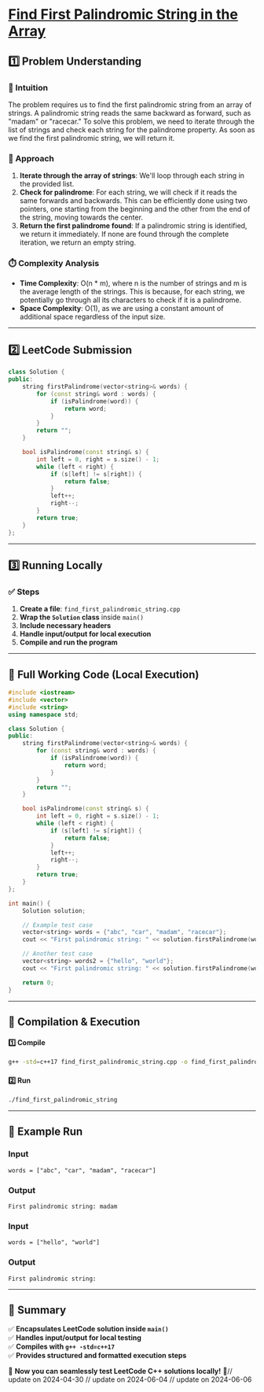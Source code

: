 # **[Find First Palindromic String in the Array](https://leetcode.com/problems/find-first-palindromic-string-in-the-array/description/)**  

## **1️⃣ Problem Understanding**  
### **📌 Intuition**  
The problem requires us to find the first palindromic string from an array of strings. A palindromic string reads the same backward as forward, such as "madam" or "racecar." To solve this problem, we need to iterate through the list of strings and check each string for the palindrome property. As soon as we find the first palindromic string, we will return it.

### **🚀 Approach**  
1. **Iterate through the array of strings**: We'll loop through each string in the provided list.
2. **Check for palindrome**: For each string, we will check if it reads the same forwards and backwards. This can be efficiently done using two pointers, one starting from the beginning and the other from the end of the string, moving towards the center.
3. **Return the first palindrome found**: If a palindromic string is identified, we return it immediately. If none are found through the complete iteration, we return an empty string.

### **⏱️ Complexity Analysis**  
- **Time Complexity**: O(n * m), where n is the number of strings and m is the average length of the strings. This is because, for each string, we potentially go through all its characters to check if it is a palindrome.
- **Space Complexity**: O(1), as we are using a constant amount of additional space regardless of the input size.

---  

## **2️⃣ LeetCode Submission**  
```cpp
class Solution {
public:
    string firstPalindrome(vector<string>& words) {
        for (const string& word : words) {
            if (isPalindrome(word)) {
                return word;
            }
        }
        return "";
    }

    bool isPalindrome(const string& s) {
        int left = 0, right = s.size() - 1;
        while (left < right) {
            if (s[left] != s[right]) {
                return false;
            }
            left++;
            right--;
        }
        return true;
    }
};
```  

---  

## **3️⃣ Running Locally**  
### **✅ Steps**  
1. **Create a file**: `find_first_palindromic_string.cpp`  
2. **Wrap the `Solution` class** inside `main()`  
3. **Include necessary headers**  
4. **Handle input/output for local execution**  
5. **Compile and run the program**  

---  

## **📝 Full Working Code (Local Execution)**  
```cpp
#include <iostream>
#include <vector>
#include <string>
using namespace std;

class Solution {
public:
    string firstPalindrome(vector<string>& words) {
        for (const string& word : words) {
            if (isPalindrome(word)) {
                return word;
            }
        }
        return "";
    }

    bool isPalindrome(const string& s) {
        int left = 0, right = s.size() - 1;
        while (left < right) {
            if (s[left] != s[right]) {
                return false;
            }
            left++;
            right--;
        }
        return true;
    }
};

int main() {
    Solution solution;

    // Example test case
    vector<string> words = {"abc", "car", "madam", "racecar"};
    cout << "First palindromic string: " << solution.firstPalindrome(words) << endl;  // Expected: "madam"

    // Another test case
    vector<string> words2 = {"hello", "world"};
    cout << "First palindromic string: " << solution.firstPalindrome(words2) << endl;  // Expected: ""

    return 0;
}  
```  

---  

## **🔧 Compilation & Execution**  
#### **1️⃣ Compile**  
```bash
g++ -std=c++17 find_first_palindromic_string.cpp -o find_first_palindromic_string
```  

#### **2️⃣ Run**  
```bash
./find_first_palindromic_string
```  

---  

## **🎯 Example Run**  
### **Input**  
```
words = ["abc", "car", "madam", "racecar"]
```  
### **Output**  
```
First palindromic string: madam
```  

### **Input**  
```
words = ["hello", "world"]
```  
### **Output**  
```
First palindromic string: 
```  

---  

## **📌 Summary**  
✅ **Encapsulates LeetCode solution inside `main()`**  
✅ **Handles input/output for local testing**  
✅ **Compiles with `g++ -std=c++17`**  
✅ **Provides structured and formatted execution steps**  

🚀 **Now you can seamlessly test LeetCode C++ solutions locally!** 🚀// update on 2024-04-30
// update on 2024-06-04
// update on 2024-06-06
